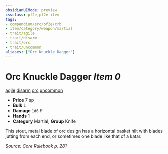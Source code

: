 ```yaml
---
obsidianUIMode: preview
cssclass: pf2e,pf2e-item
tags:
- compendium/src/pf2e/crb
- item/category/weapon/martial
- trait/agile
- trait/disarm
- trait/orc
- trait/uncommon
aliases: ["Orc Knuckle Dagger"]
---
```

# Orc Knuckle Dagger *Item 0*  
[agile](rules/traits/agile.md "Agile Weapon Trait")  [disarm](rules/traits/disarm.md "Disarm Weapon Trait")  [orc](rules/traits/orc.md "Orc Ancestry & Heritage Trait")  [uncommon](rules/traits/uncommon.md "Uncommon Rarity Trait")  

- **Price** 7 sp
- **Bulk** L
- **Damage** `1d6` P
- **Hands** 1
- **Category** Martial; **Group** Knife 

This stout, metal blade of orc design has a horizontal basket hilt with blades jutting from each end, or sometimes one blade like that of a katar.

*Source: Core Rulebook p. 281*